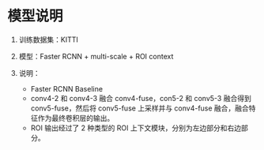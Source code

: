 # 模型说明

1. 训练数据集：KITTI
2. 模型：Faster RCNN + multi-scale + ROI context
3. 说明：

    * Faster RCNN Baseline
    * conv4-2 和 conv4-3 融合 conv4-fuse，con5-2 和 conv5-3 融合得到 conv5-fuse，然后将 conv5-fuse 上采样并与 conv4-fuse 融合，融合特征作为最终卷积层的输出。
    * ROI 输出经过了 2 种类型的 ROI 上下文模块，分别为左边部分和右边部分。
